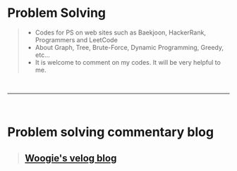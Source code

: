 # Problem Solving

>* Codes for PS on web sites such as Baekjoon, HackerRank, Programmers and LeetCode
>* About Graph, Tree, Brute-Force, Dynamic Programming, Greedy, etc...
>* It is welcome to comment on my codes. It will be very helpful to me.

<br>

---

<br>

# Problem solving commentary blog

> ## [Woogie's velog blog](https://velog.io/@kkoma2623)

